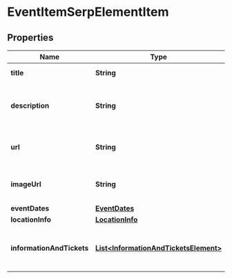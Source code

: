 

# EventItemSerpElementItem


## Properties

| Name | Type | Description | Notes |
|------------ | ------------- | ------------- | -------------|
|**title** | **String** | title of the element |  [optional] |
|**description** | **String** | description of the results element in SERP |  [optional] |
|**url** | **String** | search URL with refinement parameters |  [optional] |
|**imageUrl** | **String** | URL of the image featured in the element |  [optional] |
|**eventDates** | [**EventDates**](EventDates.md) |  |  [optional] |
|**locationInfo** | [**LocationInfo**](LocationInfo.md) |  |  [optional] |
|**informationAndTickets** | [**List&lt;InformationAndTicketsElement&gt;**](InformationAndTicketsElement.md) | additional information and ticket purchase options |  [optional] |



